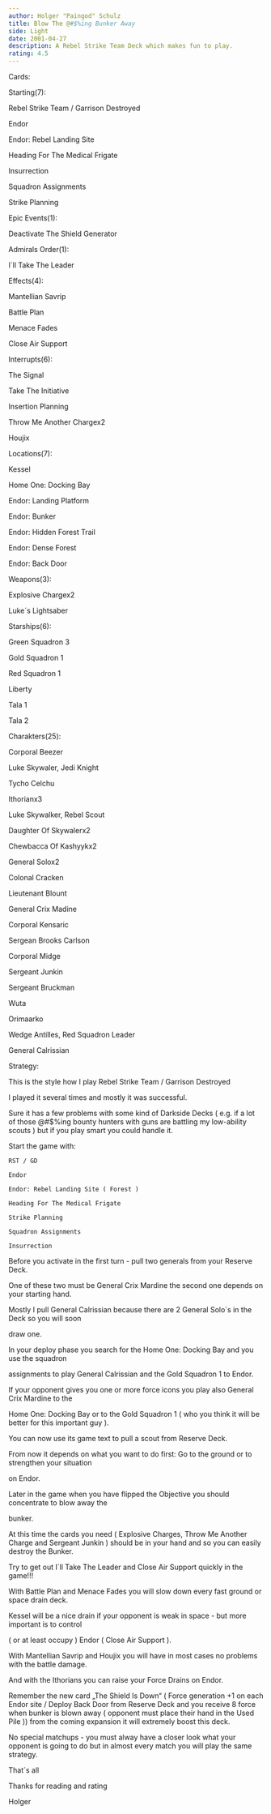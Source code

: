 ```yaml
---
author: Holger "Paingod" Schulz
title: Blow The @#$%ing Bunker Away
side: Light
date: 2001-04-27
description: A Rebel Strike Team Deck which makes fun to play.
rating: 4.5
---
```

Cards: 

Starting(7):
Rebel Strike Team / Garrison Destroyed
Endor
Endor: Rebel Landing Site
Heading For The Medical Frigate
Insurrection
Squadron Assignments
Strike Planning

Epic Events(1):
Deactivate The Shield Generator

Admirals Order(1):
I`ll Take The Leader

Effects(4):
Mantellian Savrip
Battle Plan
Menace Fades
Close Air Support

Interrupts(6):
The Signal
Take The Initiative
Insertion Planning
Throw Me Another Chargex2
Houjix

Locations(7):
Kessel
Home One: Docking Bay
Endor: Landing Platform
Endor: Bunker
Endor: Hidden Forest Trail
Endor: Dense Forest
Endor: Back Door

Weapons(3):
Explosive Chargex2
Luke´s Lightsaber

Starships(6):
Green Squadron 3
Gold Squadron 1
Red Squadron 1
Liberty
Tala 1
Tala 2

Charakters(25):
Corporal Beezer
Luke Skywaler, Jedi Knight
Tycho Celchu
Ithorianx3
Luke Skywalker, Rebel Scout
Daughter Of Skywalerx2
Chewbacca Of Kashyykx2
General Solox2
Colonal Cracken
Lieutenant Blount
General Crix Madine
Corporal Kensaric
Sergean Brooks Carlson
Corporal Midge
Sergeant Junkin
Sergeant Bruckman
Wuta
Orimaarko
Wedge Antilles, Red Squadron Leader
General Calrissian




Strategy: 

This is the style how I play Rebel Strike Team / Garrison Destroyed
I played it several times and mostly it was successful.
Sure it has a few problems with some kind of Darkside Decks ( e.g. if a lot of those @#$%ing bounty hunters with guns are battling my low-ability scouts ) but if you play smart you could handle it.

Start the game with:

	RST / GD
	Endor
	Endor: Rebel Landing Site ( Forest )
	Heading For The Medical Frigate
	Strike Planning
	Squadron Assignments
	Insurrection

Before you activate in the first turn - pull two generals from your Reserve Deck.
One of these two must be General Crix Mardine the second one depends on your starting hand.
Mostly I pull General Calrissian because there are 2 General Solo´s in the Deck so you will soon
draw one.
In your deploy phase you search for the Home One: Docking Bay and you use the squadron 
assignments  to play General Calrissian and the Gold Squadron 1 to Endor.
If your opponent gives you one or more force icons you play also General Crix Mardine to the
Home One: Docking Bay or to the Gold Squadron 1 ( who you think it will be better for this important guy ).
You can now use its game text to pull a scout from Reserve Deck.
From now it depends on what you want to do first: Go to the ground or to strengthen your situation
on Endor.

Later in the game when you have flipped the Objective you should concentrate to blow away the
bunker.
At this time the cards you need ( Explosive Charges, Throw Me Another Charge and Sergeant Junkin ) should be in your hand and so you can easily destroy the Bunker. 

Try to get out I´ll Take The Leader and Close Air Support quickly in the game!!!

With Battle Plan and Menace Fades you will slow down every fast ground or space drain deck.

Kessel will be a nice drain if your opponent is weak in space - but more important is to control
( or at least occupy ) Endor ( Close Air Support ).

With Mantellian Savrip and Houjix you will have in most cases no problems with the battle damage.

And with the Ithorians you can raise your Force Drains on Endor.

Remember the new card  &#8222;The Shield Is Down&#8220; ( Force generation +1 on each Endor site / Deploy Back Door from Reserve Deck and you receive 8 force when bunker is blown away ( opponent must place their hand in the Used Pile )) from the coming expansion it will extremely boost this deck.

No special matchups - you must alway have a closer look what your opponent is going to do but in almost every match you will play the same strategy.

That´s all
Thanks for reading and rating 

Holger 